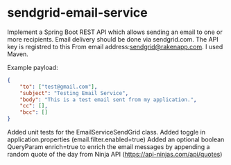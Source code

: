 # sendgrid-email-service
Implement a Spring Boot REST API which allows sending an email to one or more recipients.
Email delivery should be done via sendgrid.com.
The API key is registred to this From email address:sendgrid@rakenapp.com.
I used Maven.

Example payload:
```json
{
    "to": ["test@gmail.com"],
    "subject": "Testing Email Service",
    "body": "This is a test email sent from my application.",
    "cc": [],
    "bcc": []
}
```

Added unit tests for the EmailServiceSendGrid class.
Added toggle in application.properties (email.filter.enabled=true)
Added an optional boolean QueryParam enrich=true to enrich the email messages 
by appending a random quote of the day from Ninja API (https://api-ninjas.com/api/quotes)